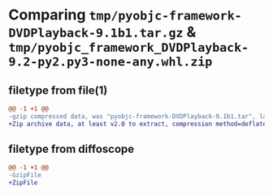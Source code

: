 # Comparing `tmp/pyobjc-framework-DVDPlayback-9.1b1.tar.gz` & `tmp/pyobjc_framework_DVDPlayback-9.2-py2.py3-none-any.whl.zip`

## filetype from file(1)

```diff
@@ -1 +1 @@
-gzip compressed data, was "pyobjc-framework-DVDPlayback-9.1b1.tar", last modified: Sun Mar 26 11:22:58 2023, max compression
+Zip archive data, at least v2.0 to extract, compression method=deflate
```

## filetype from diffoscope

```diff
@@ -1 +1 @@
-GzipFile
+ZipFile
```

